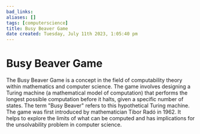 ```yaml
---
bad_links: 
aliases: []
tags: [computerscience]
title: Busy Beaver Game
date created: Tuesday, July 11th 2023, 1:05:40 pm
---
```

# Busy Beaver Game

The Busy Beaver Game is a concept in the field of computability theory within mathematics and computer science. The game involves designing a Turing machine (a mathematical model of computation) that performs the longest possible computation before it halts, given a specific number of states. The term "Busy Beaver" refers to this hypothetical Turing machine. The game was first introduced by mathematician Tibor Radó in 1962. It helps to explore the limits of what can be computed and has implications for the unsolvability problem in computer science.
